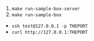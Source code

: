 1. `make run-sample-box-server`
2. `make run-sample-box` 

- `ssh test@127.0.0.1 -p THEPORT`
- `curl http://127.0.0.1:THEPORT`
